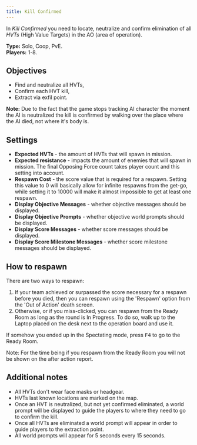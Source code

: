 ```yaml
---
title: Kill Confirmed
---
```


In _Kill Confirmed_ you need to locate, neutralize and confirm elimination of all
_HVTs_ (High Value Targets) in the AO (area of operation).

**Type:** Solo, Coop, PvE.\
**Players:** 1-8.

## Objectives

* Find and neutralize all HVTs, 
* Confirm each HVT kill, 
* Extract via exfil point.

**Note:** Due to the fact that the game stops tracking AI character the moment 
the AI is neutralized the kill is confirmed by walking over the place where the
AI died, not where it's body is.

## Settings

* **Expected HVTs** - the amount of HVTs that will spawn in mission.
* **Expected resistance** - impacts the amount of enemies that will spawn in mission. 
The final Opposing Force count takes player count and this setting into account. 
* **Respawn Cost** - the score value that is required for a respawn. Setting this value
to 0 will basically allow for infinite respawns from the get-go, while setting it to
10000 will make it almost impossible to get at least one respawn.
* **Display Objective Messages** - whether objective messages should be displayed.
* **Display Objective Prompts** - whether objective world prompts should be displayed.
* **Display Score Messages** - whether score messages should be displayed.
* **Display Score Milestone Messages** - whether score milestone messages should be displayed.

## How to respawn

There are two ways to respawn:

1. If your team achieved or surpassed the score necessary for a respawn before you
died, then you can respawn using the 'Respawn' option from the 'Out of Action' death
screen.
2. Otherwise, or if you miss-clicked, you can respawn from the Ready Room as long as
the round is In Progress. To do so, walk up to the Laptop placed on the desk next to
the operation board and use it.

If somehow you ended up in the Spectating mode, press <kbd>F4</kbd> to go to the Ready Room.

Note: For the time being if you respawn from the Ready Room you will not be shown
on the after action report.

## Additional notes

* All HVTs don't wear face masks or headgear. 
* HVTs last known locations are marked on the map.
* Once an HVT is neutralized, but not yet confirmed eliminated, a world prompt will
be displayed to guide the players to where they need to go to confirm the kill.
* Once all HVTs are eliminated a world prompt will appear in order to guide players
to the extraction point.
* All world prompts will appear for 5 seconds every 15 seconds.
